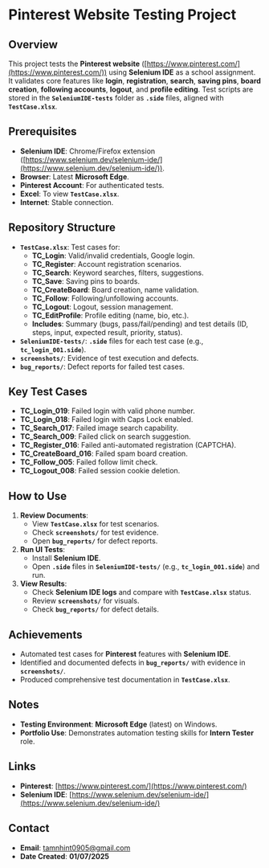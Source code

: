 # **Pinterest Website Testing Project**

## **Overview**
This project tests the **Pinterest website** ([https://www.pinterest.com/](https://www.pinterest.com/)) using **Selenium IDE** as a school assignment. It validates core features like **login**, **registration**, **search**, **saving pins**, **board creation**, **following accounts**, **logout**, and **profile editing**. Test scripts are stored in the **`SeleniumIDE-tests`** folder as **`.side`** files, aligned with **`TestCase.xlsx`**.

## **Prerequisites**
- **Selenium IDE**: Chrome/Firefox extension ([https://www.selenium.dev/selenium-ide/](https://www.selenium.dev/selenium-ide/)).
- **Browser**: Latest **Microsoft Edge**.
- **Pinterest Account**: For authenticated tests.
- **Excel**: To view **`TestCase.xlsx`**.
- **Internet**: Stable connection.

## **Repository Structure**
- **`TestCase.xlsx`**: Test cases for:
  - **TC_Login**: Valid/invalid credentials, Google login.
  - **TC_Register**: Account registration scenarios.
  - **TC_Search**: Keyword searches, filters, suggestions.
  - **TC_Save**: Saving pins to boards.
  - **TC_CreateBoard**: Board creation, name validation.
  - **TC_Follow**: Following/unfollowing accounts.
  - **TC_Logout**: Logout, session management.
  - **TC_EditProfile**: Profile editing (name, bio, etc.).
  - **Includes**: Summary (bugs, pass/fail/pending) and test details (ID, steps, input, expected result, priority, status).
- **`SeleniumIDE-tests/`**: **`.side`** files for each test case (e.g., **`tc_login_001.side`**).
- **`screenshots/`**: Evidence of test execution and defects.
- **`bug_reports/`**: Defect reports for failed test cases.

## **Key Test Cases**
- **TC_Login_019**: Failed login with valid phone number.
- **TC_Login_018**: Failed login with Caps Lock enabled.
- **TC_Search_017**: Failed image search capability.
- **TC_Search_009**: Failed click on search suggestion.
- **TC_Register_016**: Failed anti-automated registration (CAPTCHA).
- **TC_CreateBoard_016**: Failed spam board creation.
- **TC_Follow_005**: Failed follow limit check.
- **TC_Logout_008**: Failed session cookie deletion.

## **How to Use**
1. **Review Documents**:
   - View **`TestCase.xlsx`** for test scenarios.
   - Check **`screenshots/`** for test evidence.
   - Open **`bug_reports/`** for defect reports.
2. **Run UI Tests**:
   - Install **Selenium IDE**.
   - Open **`.side`** files in **`SeleniumIDE-tests/`** (e.g., **`tc_login_001.side`**) and run.
3. **View Results**:
   - Check **Selenium IDE logs** and compare with **`TestCase.xlsx`** status.
   - Review **`screenshots/`** for visuals.
   - Check **`bug_reports/`** for defect details.

## **Achievements**
- Automated test cases for **Pinterest** features with **Selenium IDE**.
- Identified and documented defects in **`bug_reports/`** with evidence in **`screenshots/`**.
- Produced comprehensive test documentation in **`TestCase.xlsx`**.

## **Notes**
- **Testing Environment**: **Microsoft Edge** (latest) on Windows.
- **Portfolio Use**: Demonstrates automation testing skills for **Intern Tester** role.

## **Links**
- **Pinterest**: [https://www.pinterest.com/](https://www.pinterest.com/)
- **Selenium IDE**: [https://www.selenium.dev/selenium-ide/](https://www.selenium.dev/selenium-ide/)

## **Contact**
- **Email**: tamnhint0905@gmail.com
- **Date Created**: **01/07/2025**